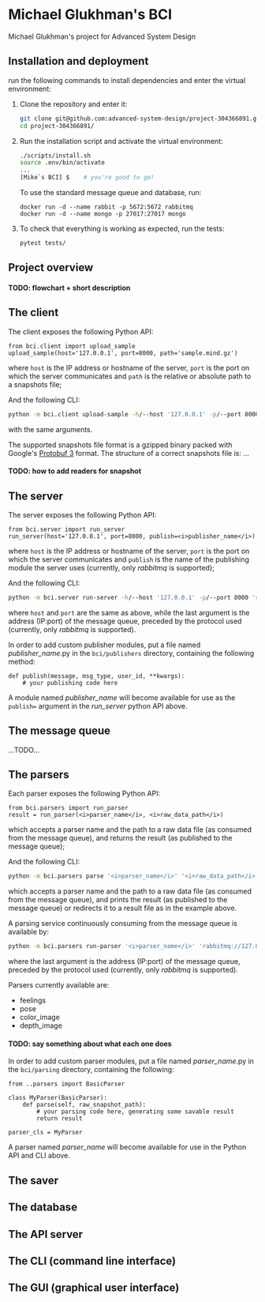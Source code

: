 # Michael Glukhman's BCI

Michael Glukhman's project for Advanced System Design

## Installation and deployment
run the following commands to install dependencies and enter the virtual environment:

1. Clone the repository and enter it:

    ```sh
    git clone git@github.com:advanced-system-design/project-304366891.git
    cd project-304366891/
    ```

2. Run the installation script and activate the virtual environment:

    ```sh
    ./scripts/install.sh    
    source .env/bin/activate  
    ...
    [Mike`s BCI] $    # you're good to go!
    ```

    To use the standard message queue and database, run:

    ```
    docker run -d --name rabbit -p 5672:5672 rabbitmq
    docker run -d --name mongo -p 27017:27017 mongo
    ```

3. To check that everything is working as expected, run the tests:

    ```sh
    pytest tests/
    ```

## Project overview

#### TODO: flowchart + short description

## The client

The client exposes the following Python API:

```pycon
from bci.client import upload_sample
upload_sample(host='127.0.0.1', port=8000, path='sample.mind.gz')
```
where `host` is the IP address or hostname of the server, `port` is the port on which the server communicates
and `path` is the relative or absolute path to a snapshots file;

And the following CLI:

```sh
python -m bci.client upload-sample -h/--host '127.0.0.1' -p/--port 8000 'snapshot.mind.gz'
```
with the same arguments.

The supported snapshots file format is a gzipped binary packed with Google&apos;s
<a href="https://developers.google.com/protocol-buffers/docs/proto3">Protobuf 3</a> format.
The structure of a correct snapshots file is:
...

#### TODO: how to add readers for snapshot


## The server

The server exposes the following Python API:

```pycon
from bci.server import run_server
run_server(host='127.0.0.1', port=8000, publish=<i>publisher_name</i>)
```
where `host` is the IP address or hostname of the server, `port` is the port on which the server communicates
and `publish` is the name of the publishing module the server uses (currently, only <i>rabbitmq</i> is supported);


And the following CLI:

```sh
python -m bci.server run-server -h/--host '127.0.0.1' -p/--port 8000 'rabbitmq://127.0.0.1:5672/'
```
where `host` and `port` are the same as above, while the last argument is the address (IP:port) of
the message queue, preceded by the protocol used (currently, only <i>rabbitmq</i> is supported).

In order to add custom publisher modules, put a file named <i>publisher_name</i>.py in the
`bci/publishers` directory, containing the following method:
```pycon
def publish(message, msg_type, user_id, **kwargs):
    # your publishing code here
```
A module named <i>publisher_name</i> will become available for use as the `publish=` argument in
the <i>run_server</i> python API above.

## The message queue

...TODO...

## The parsers

Each parser exposes the following Python API:

```pycon
from bci.parsers import run_parser
result = run_parser(<i>parser_name</i>, <i>raw_data_path</i>)
```
which accepts a parser name and the path to a raw data file (as consumed from
the message queue), and returns the result (as published to the message queue);

And the following CLI:

```sh
python -m bci.parsers parse '<i>parser_name</i>' '<i>raw_data_path</i>' > '<i>parsed_data_path</i>'
```
which accepts a parser name and the path to a raw data file (as consumed from
the message queue), and prints the result (as published to the message queue) or
redirects it to a result file as in the example above.

A parsing service continuously consuming from the message queue is available by:

```sh
python -m bci.parsers run-parser '<i>parser_name</i>' 'rabbitmq://127.0.0.1:5672/'
```
where the last argument is the address (IP:port) of the message queue,
preceded by the protocol used (currently, only <i>rabbitmq</i> is supported).

Parsers currently available are:
- feelings
- pose
- color_image
- depth_image
#### TODO: say something about what each one does

In order to add custom parser modules, put a file named <i>parser_name</i>.py in the
`bci/parsing` directory, containing the following:
```pycon
from ..parsers import BasicParser

class MyParser(BasicParser):
    def parse(self, raw_snapshot_path):
        # your parsing code here, generating some savable result
        return result

parser_cls = MyParser
```
A parser named <i>parser_name</i> will become available for use in the Python API and CLI above.

## The saver



## The database

## The API server

## The CLI (command line interface)

## The GUI (graphical user interface)
